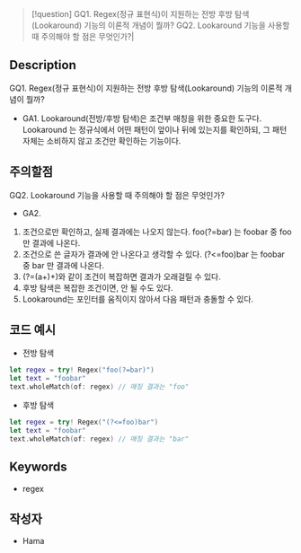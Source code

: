 >[!question]
>GQ1. Regex(정규 표현식)이 지원하는 전방 후방 탐색(Lookaround) 기능의 이론적 개념이 뭘까?
>GQ2. Lookaround 기능을 사용할 때 주의해야 할 점은 무엇인가?|

## Description
GQ1. Regex(정규 표현식)이 지원하는 전방 후방 탐색(Lookaround) 기능의 이론적 개념이 뭘까?
* GA1. Lookaround(전방/후방 탐색)은 조건부 매칭을 위한 중요한 도구다. Lookaround 는 정규식에서 어떤 패턴이 앞이나 뒤에 있는지를 확인하되, 그 패턴 자체는 소비하지 않고 조건만 확인하는 기능이다.
## 주의할점
GQ2. Lookaround 기능을 사용할 때 주의해야 할 점은 무엇인가?
* GA2. 
1. 조건으로만 확인하고, 실제 결과에는 나오지 않는다.
   foo(?=bar) 는 foobar 중 foo 만 결과에 나온다.
2. 조건으로 쓴 글자가 결과에 안 나온다고 생각할 수 있다.
   (?<=foo)bar 는 foobar 중 bar 만 결과에 나온다.
3. (?=(a+)+)와 같이 조건이 복잡하면 결과가 오래걸릴 수 있다.
4. 후방 탐색은 복잡한 조건이면, 안 될 수도 있다.
5. Lookaround는 포인터를 움직이지 않아서 다음 패턴과 충돌할 수 있다.
## 코드 예시
* 전방 탐색
```swift
let regex = try! Regex("foo(?=bar)")
let text = "foobar"
text.wholeMatch(of: regex) // 매칭 결과는 "foo"
```
* 후방 탐색
```swift
let regex = try! Regex("(?<=foo)bar")
let text = "foobar"
text.wholeMatch(of: regex) // 매칭 결과는 "bar"
```

## Keywords
+ regex

## 작성자
- Hama
